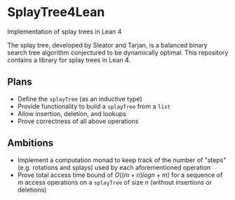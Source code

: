 # SplayTree4Lean
Implementation of splay trees in Lean 4

The splay tree, developed by Sleator and Tarjan, is a balanced binary search
tree algorithm conjectured to be dynamically optimal.
This repository contains a library for splay trees in Lean 4.

## Plans
- Define the `splayTree` (as an inductive type)
- Provide functionality to build a `splayTree` from a `list`
- Allow insertion, deletion, and lookups
- Prove correctness of all above operations

## Ambitions
- Implement a computation monad to keep track of the number of "steps"
  (e.g. rotations and splays) used by each aforementioned operation
- Prove total access time bound of $O((m + n) log n + m)$ for a sequence of $m$
  access operations on a `splayTree` of size $n$ (without insertions or deletions)
